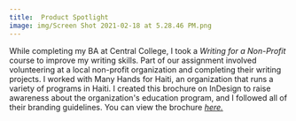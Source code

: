 ```yaml
---
title:  Product Spotlight
image: img/Screen Shot 2021-02-18 at 5.28.46 PM.png
---
```


While completing my BA at Central College, I took a *Writing for a Non-Profit* course to improve my writing skills. Part of our assignment involved volunteering at a local non-profit organization and completing their writing projects. I worked with Many Hands for Haiti, an organization that runs a variety of programs in Haiti. I created this brochure on InDesign to raise awareness about the organization's education program, and I followed all of their branding guidelines. You can view the brochure *<a href="documentsfolder1/45ad04_134fb8b991e7471db611a5c2c9a8fc17.pdf" target="_blank">here.</a>* 

